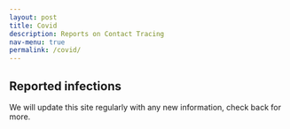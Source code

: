 ```yaml
---
layout: post
title: Covid
description: Reports on Contact Tracing
nav-menu: true
permalink: /covid/
---
```


## Reported infections
We will update this site regularly with any new information, check back for more.

